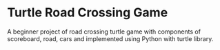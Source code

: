 # Turtle Road Crossing Game

A beginner project of road crossing turtle game with components of scoreboard, road, cars and implemented using Python with turtle library.
